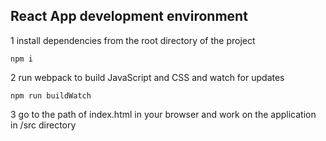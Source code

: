 ## React App development environment

1 install dependencies from the root directory of the project

`npm i`

2 run webpack to build JavaScript and CSS and watch for updates

`npm run buildWatch`

3 go to the path of index.html in your browser and work on the application in /src directory
